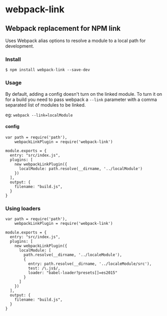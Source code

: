 # webpack-link
## Webpack replacement for NPM link

Uses Webpack alias options to resolve a module to a local path for development.

### Install

`$ npm install webpack-link --save-dev`

### Usage

By default, adding a config doesn't turn on the linked module. To turn it on for a build you need to pass webpack a `--link` parameter with a comma separated list of modules to be linked.

eg: `webpack --link=localModule`

#### config
```
var path = require('path'),
    webpackLinkPlugin = require('webpack-link')

module.exports = {
  entry: "src/index.js",
  plugins: [
    new webpackLinkPlugin({
      localModule: path.resolve(__dirname, '../localModule')
    })
  ],
  output: {
    filename: "build.js",
  }
}
```

### Using loaders

```
var path = require('path'),
    webpackLinkPlugin = require('webpack-link')

module.exports = {
  entry: "src/index.js",
  plugins: [
    new webpackLinkPlugin({
      localModule: [
        path.resolve(__dirname, '../localeModule'),
        {
          entry: path.resolve(__dirname, '../localeModule/src'),
          test: /\.js$/,
          loader: "babel-loader?presets[]=es2015"
        }
      ]
    })
  ],
  output: {
    filename: "build.js",
  }
}
```
